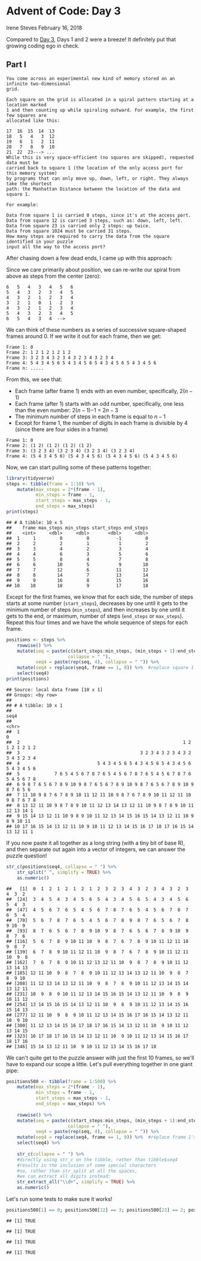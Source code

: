 Advent of Code: Day 3
================
Irene Steves
February 16, 2018

Compared to [Day 3](https://adventofcode.com/2017/day/3), Days 1 and 2 were a breeze! It definitely put that growing coding ego in check.

Part I
------

    You come across an experimental new kind of memory stored on an infinite two-dimensional
    grid.

    Each square on the grid is allocated in a spiral pattern starting at a location marked 
    1 and then counting up while spiraling outward. For example, the first few squares are
    allocated like this:

    17  16  15  14  13
    18   5   4   3  12
    19   6   1   2  11
    20   7   8   9  10
    21  22  23---> ...
    While this is very space-efficient (no squares are skipped), requested data must be
    carried back to square 1 (the location of the only access port for this memory system)
    by programs that can only move up, down, left, or right. They always take the shortest
    path: the Manhattan Distance between the location of the data and square 1.

    For example:

    Data from square 1 is carried 0 steps, since it's at the access port.
    Data from square 12 is carried 3 steps, such as: down, left, left.
    Data from square 23 is carried only 2 steps: up twice.
    Data from square 1024 must be carried 31 steps.
    How many steps are required to carry the data from the square identified in your puzzle
    input all the way to the access port?

After chasing down a few dead ends, I came up with this approach:

Since we care primarily about position, we can re-write our spiral from above as steps from the center (zero):

    6   5   4   3   4   5   6
    5   4   3   2   3   4   5
    4   3   2   1   2   3   4
    3   2   1   0   1   2   3
    4   3   2   1   2   3   4
    5   4   3   2   3   4   5
    6   5   4   3   4  -->

We can think of these numbers as a series of successive square-shaped frames around 0. If we write it out for each frame, then we get:

    Frame 1: 0
    Frame 2: 1 2 1 2 1 2 1 2
    Frame 3: 3 2 3 4 3 2 3 4 3 2 3 4 3 2 3 4
    Frame 4: 5 4 3 4 5 6 5 4 3 4 5 6 5 4 3 4 5 6 5 4 3 4 5 6
    Frame n: .....

From this, we see that:

-   Each frame (after frame 1) ends with an even number, specifically, 2(*n* − 1)
-   Each frame (after 1) starts with an odd number, specifically, one less than the even number: 2(*n* − 1)−1 = 2*n* − 3
-   The minimum number of steps in each frame is equal to *n* − 1
-   Except for frame 1, the number of digits in each frame is divisible by 4 (since there are four sides in a frame)

<!-- -->

    Frame 1: 0
    Frame 2: (1 2) (1 2) (1 2) (1 2)
    Frame 3: (3 2 3 4) (3 2 3 4) (3 2 3 4) (3 2 3 4)
    Frame 4: (5 4 3 4 5 6) (5 4 3 4 5 6) (5 4 3 4 5 6) (5 4 3 4 5 6)

Now, we can start pulling some of these patterns together:

``` r
library(tidyverse)
steps <- tibble(frame = 1:10) %>% 
    mutate(max_steps = 2*(frame - 1),
           min_steps = frame - 1,
           start_steps = max_steps - 1,
           end_steps = max_steps) 
print(steps)
```

    ## # A tibble: 10 x 5
    ##    frame max_steps min_steps start_steps end_steps
    ##    <int>     <dbl>     <dbl>       <dbl>     <dbl>
    ##  1     1         0         0          -1         0
    ##  2     2         2         1           1         2
    ##  3     3         4         2           3         4
    ##  4     4         6         3           5         6
    ##  5     5         8         4           7         8
    ##  6     6        10         5           9        10
    ##  7     7        12         6          11        12
    ##  8     8        14         7          13        14
    ##  9     9        16         8          15        16
    ## 10    10        18         9          17        18

Except for the first frames, we know that for each side, the number of steps starts at some number (`start_steps`), decreases by one until it gets to the minimum number of steps (`min_steps`), and then increases by one until it gets to the end, or maximum, number of steps (`end_steps` or `max_steps`). Repeat this four times and we have the whole sequence of steps for each frame.

``` r
positions <- steps %>% 
    rowwise() %>% 
    mutate(seq = paste(c(start_steps:min_steps, (min_steps + 1):end_steps), 
                       collapse = " "),
           seq4 = paste(rep(seq, 4), collapse = " ")) %>% 
    mutate(seq4 = replace(seq4, frame == 1, 0)) %>%  #replace square 1's sequence with 0
    select(seq4)
print(positions)
```

    ## Source: local data frame [10 x 1]
    ## Groups: <by row>
    ## 
    ## # A tibble: 10 x 1
    ##                                                                           seq4
    ##                                                                          <chr>
    ##  1                                                                           0
    ##  2                                                             1 2 1 2 1 2 1 2
    ##  3                                             3 2 3 4 3 2 3 4 3 2 3 4 3 2 3 4
    ##  4                             5 4 3 4 5 6 5 4 3 4 5 6 5 4 3 4 5 6 5 4 3 4 5 6
    ##  5             7 6 5 4 5 6 7 8 7 6 5 4 5 6 7 8 7 6 5 4 5 6 7 8 7 6 5 4 5 6 7 8
    ##  6 9 8 7 6 5 6 7 8 9 10 9 8 7 6 5 6 7 8 9 10 9 8 7 6 5 6 7 8 9 10 9 8 7 6 5 6 
    ##  7 11 10 9 8 7 6 7 8 9 10 11 12 11 10 9 8 7 6 7 8 9 10 11 12 11 10 9 8 7 6 7 8
    ##  8 13 12 11 10 9 8 7 8 9 10 11 12 13 14 13 12 11 10 9 8 7 8 9 10 11 12 13 14 1
    ##  9 15 14 13 12 11 10 9 8 9 10 11 12 13 14 15 16 15 14 13 12 11 10 9 8 9 10 11 
    ## 10 17 16 15 14 13 12 11 10 9 10 11 12 13 14 15 16 17 18 17 16 15 14 13 12 11 1

If you now paste it all together as a long string (with a tiny bit of base R), and then separate out again into a vector of integers, we can answer the puzzle question!

``` r
str_c(positions$seq4, collapse = " ") %>% 
    str_split(" ", simplify = TRUE) %>% 
    as.numeric()
```

    ##   [1]  0  1  2  1  2  1  2  1  2  3  2  3  4  3  2  3  4  3  2  3  4  3  2
    ##  [24]  3  4  5  4  3  4  5  6  5  4  3  4  5  6  5  4  3  4  5  6  5  4  3
    ##  [47]  4  5  6  7  6  5  4  5  6  7  8  7  6  5  4  5  6  7  8  7  6  5  4
    ##  [70]  5  6  7  8  7  6  5  4  5  6  7  8  9  8  7  6  5  6  7  8  9 10  9
    ##  [93]  8  7  6  5  6  7  8  9 10  9  8  7  6  5  6  7  8  9 10  9  8  7  6
    ## [116]  5  6  7  8  9 10 11 10  9  8  7  6  7  8  9 10 11 12 11 10  9  8  7
    ## [139]  6  7  8  9 10 11 12 11 10  9  8  7  6  7  8  9 10 11 12 11 10  9  8
    ## [162]  7  6  7  8  9 10 11 12 13 12 11 10  9  8  7  8  9 10 11 12 13 14 13
    ## [185] 12 11 10  9  8  7  8  9 10 11 12 13 14 13 12 11 10  9  8  7  8  9 10
    ## [208] 11 12 13 14 13 12 11 10  9  8  7  8  9 10 11 12 13 14 15 14 13 12 11
    ## [231] 10  9  8  9 10 11 12 13 14 15 16 15 14 13 12 11 10  9  8  9 10 11 12
    ## [254] 13 14 15 16 15 14 13 12 11 10  9  8  9 10 11 12 13 14 15 16 15 14 13
    ## [277] 12 11 10  9  8  9 10 11 12 13 14 15 16 17 16 15 14 13 12 11 10  9 10
    ## [300] 11 12 13 14 15 16 17 18 17 16 15 14 13 12 11 10  9 10 11 12 13 14 15
    ## [323] 16 17 18 17 16 15 14 13 12 11 10  9 10 11 12 13 14 15 16 17 18 17 16
    ## [346] 15 14 13 12 11 10  9 10 11 12 13 14 15 16 17 18

We can't quite get to the puzzle answer with just the first 10 frames, so we'll have to expand our scope a little. Let's pull everything together in one giant pipe:

``` r
positions500 <- tibble(frame = 1:500) %>% 
    mutate(max_steps = 2*(frame - 1),
           min_steps = frame - 1,
           start_steps = max_steps - 1,
           end_steps = max_steps) %>% 
    
    rowwise() %>% 
    mutate(seq = paste(c(start_steps:min_steps, (min_steps + 1):end_steps), 
                       collapse = " "),
           seq4 = paste(rep(seq, 4), collapse = " ")) %>% 
    mutate(seq4 = replace(seq4, frame == 1, 0)) %>%  #replace frame 1's sequence with 0
    select(seq4) %>% 
    
    str_c(collapse = " ") %>% 
    #directly using str_c on the tibble, rather than tibble$seq4 
    #results in the inclusion of some special characters
    #so, rather than str_split at all the spaces,
    #we can extract all digits instead:
    str_extract_all("\\d+", simplify = TRUE) %>% 
    as.numeric()
```

Let's run some tests to make sure it works!

``` r
positions500[1] == 0; positions500[12] == 3; positions500[23] == 2; positions500[1024] == 31
```

    ## [1] TRUE

    ## [1] TRUE

    ## [1] TRUE

    ## [1] TRUE
